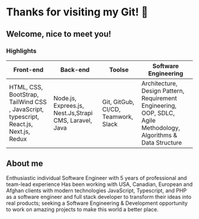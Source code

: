# Thanks for visiting my Git! 👋  
## Welcome, nice to meet you!

### Highlights

|  Front-end   | Back-end   |  Toolse   | Software Engineering   |
| ----------- | ----------- | ----------- | ----------- |
|HTML, CSS, BootStrap, TailWind CSS , JavaScript, typescript, React.js, Next.js, Redux |  Node.js, Exprees.js, Nest.Js,Strapi CMS, Laravel, Java |Git, GitGub, CI/CD, Teamwork, Slack |Architecture, Design Pattern, Requirement Engineering, OOP, SDLC, Agile Methodology, Algorithms & Data Structure |

## About me
Enthusiastic individual Software Engineer with 5 years of professional and team-lead experience Has been working with USA, Canadian, European and Afghan clients with modern technologies JavaScript, Typescript, and PHP as a software engineer and full stack developer to transform their ideas into real products; seeking a Software Engineering & Development opportunity to work on amazing projects to make this world a better place.

